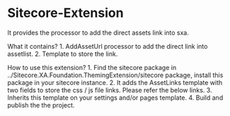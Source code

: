 # Sitecore-Extension
It provides the processor to add the direct assets link into sxa.

What it contains?
	1. AddAssetUrl processor to add the direct link into assetlist.
	2. Template to store the link.
	
How to use this extension?
	1. Find the sitecore package in ../Sitecore.XA.Foundation.ThemingExtension/sitecore package, install this package in your sitecore instance.
	2. It adds the AssetLinks template with two fields to store the css / js file links. Please refer the below links.
	3. Inherits this template on your settings and/or pages template.
	4. Build and publish the the project.
	
		

	